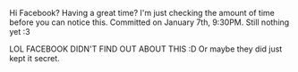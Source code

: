 Hi Facebook? Having a great time?
I'm just checking the amount of time before you can notice this. Committed on January 7th, 9:30PM.
Still nothing yet :3

LOL FACEBOOK DIDN'T FIND OUT ABOUT THIS :D
Or maybe they did just kept it secret.
